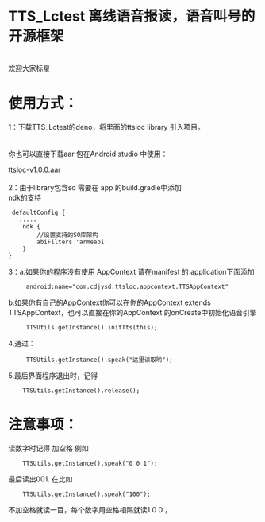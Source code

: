 # TTS_Lctest 离线语音报读，语音叫号的开源框架
 <br/>欢迎大家标星
 <br/>
# 使用方式：<br/>

1：下载TTS_Lctest的deno，将里面的ttsloc library 引入项目。<br/>
<br/>
<br/>
你也可以直接下载aar 包在Android studio 中使用：
<br/>

[ttsloc-v1.0.0.aar](https://github.com/ccc920123/TTS_Lctest/blob/master/downloads/ttsloc-v1.0.0.aar?raw=true)
<br/><br/>
2：由于library包含so 需要在 app 的build.gradle中添加<br/>
ndk的支持

     defaultConfig {
       .....
        ndk {
            //设置支持的SO库架构
            abiFilters 'armeabi'
        }
    }
 
3：a.如果你的程序没有使用 AppContext 请在manifest 的 application下面添加
```
     android:name="com.cdjysd.ttsloc.appcontext.TTSAppContext"
```
   b.如果你有自己的AppContext你可以在你的AppContext extends  TTSAppContext，也可以直接在你的AppContext 的onCreate中初始化语音引擎
```
     TTSUtils.getInstance().initTts(this);
```
4.通过：

```
     TTSUtils.getInstance().speak("这里读取哟");
```

5.最后界面程序退出时，记得

```
    TTSUtils.getInstance().release();
```


# 注意事项：
读数字时记得 加空格  例如
```
    TTSUtils.getInstance().speak("0 0 1");
```
最后读出001.
在比如
```
    TTSUtils.getInstance().speak("100");
```
不加空格就读一百，每个数字用空格相隔就读1 0 0；

